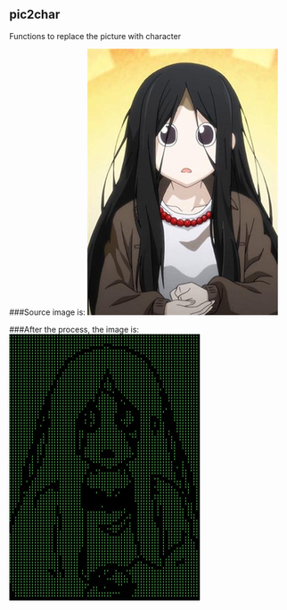 ## pic2char
Functions to replace the picture with character

###Source image is:
![pic](./baoerjie.jpg)

###After the process, the image is:
![pic](./output.jpg)
